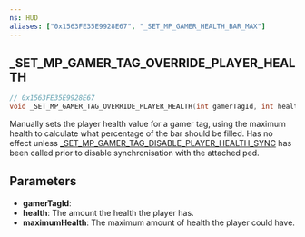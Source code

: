 ```yaml
---
ns: HUD
aliases: ["0x1563FE35E9928E67", "_SET_MP_GAMER_HEALTH_BAR_MAX"]
---
```

## _SET_MP_GAMER_TAG_OVERRIDE_PLAYER_HEALTH

```c
// 0x1563FE35E9928E67
void _SET_MP_GAMER_TAG_OVERRIDE_PLAYER_HEALTH(int gamerTagId, int health, int maximumHealth);
```

Manually sets the player health value for a gamer tag, using the maximum health to calculate what percentage of the bar should be filled.
Has no effect unless [_SET_MP_GAMER_TAG_DISABLE_PLAYER_HEALTH_SYNC](#_0xD29EC58C2F6B5014) has been called prior to disable synchronisation with the attached ped.

## Parameters
* **gamerTagId**: 
* **health**: The amount the health the player has.
* **maximumHealth**: The maximum amount of health the player could have.
